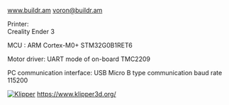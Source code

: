 www.buildr.am
voron@buildr.am

Printer:  
Creality Ender 3

MCU : 
ARM Cortex-M0+ STM32G0B1RET6

Motor driver:
UART mode of on-board TMC2209

PC communication interface:
USB Micro B type
communication baud rate 115200

[![Klipper](docs/img/klipper-logo-small.png)](https://www.klipper3d.org/)
https://www.klipper3d.org/
